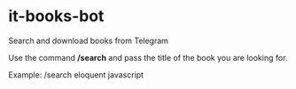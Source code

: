 # it-books-bot
Search and download books from Telegram

Use the command **/search** and pass the title of the book you are looking for.

Example: /search eloquent javascript

